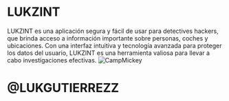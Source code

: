 # LUKZINT
LUKZINT es una aplicación segura y fácil de usar para detectives hackers, que brinda acceso a información importante sobre personas, coches y ubicaciones. Con una interfaz intuitiva y tecnología avanzada para proteger los datos del usuario, LUKZINT es una herramienta valiosa para llevar a cabo investigaciones efectivas.
![CampMickey](https://res.cloudinary.com/dhysyvasz/image/upload/v1681158976/openia_w4zmcj.png)
# @LUKGUTIERREZZ
